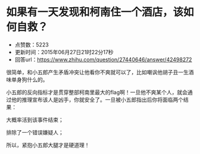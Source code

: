 # 如果有一天发现和柯南住一个酒店，该如何自救？
- 点赞数：5223
- 更新时间：2015年06月27日21时22分17秒
- 回答url：https://www.zhihu.com/question/27440646/answer/42498272
<body>
 <p data-pid="USbUmeRD">很简单，和小五郎产生矛盾冲突让他看你不爽就可以了，比如嘲讽他胡子丑一生酒味单身狗什么的。</p>
 <p data-pid="DJzTJ2wQ">小五郎的反向指标才是贯穿整部柯南里最大的flag啊！一旦他不爽某个人，就会通过他的推理宣布该人是凶手，你就安全了。一旦被小五郎指出后你将面临两个结果：</p>
 <p data-pid="uq2aXD3i">大概率活到该事件结束；</p>
 <p data-pid="ucqP4Me5">排除了一个错误嫌疑人；</p>
 <p data-pid="Fk7C92AO">所以，紧抱小五郎大腿才是硬道理！</p>
</body>